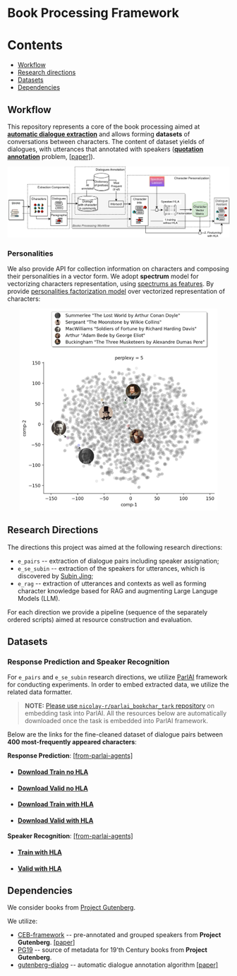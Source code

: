 # Book Processing Framework

# Contents
* [Workflow](#workflow)
* [Research directions](#research-directions)
* [Datasets](#datasets)
* [Dependencies](#dependencies)

## Workflow

This repository represents a core of the book processing aimed 
at [**automatic dialogue extraction**](https://arxiv.org/abs/2004.12752)
and allows forming **datasets** of conversations between characters.
The content of dataset yields of dialogues, with utterances that 
annotated with speakers 
([**quotation annotation**](https://github.com/dbamman/litbank?tab=readme-ov-file#quotation-annotations) problem,
[[paper]](https://arxiv.org/pdf/2004.13980.pdf)).

<p align="center">
    <img src="pics/pipeline_architecture.png" width="1000"/>
</p>

### Personalities
We also provide API for collection information on characters and composing their personalities in a vector form.
We adopt **spectrum** model for 
vectorizing characters representation, using 
[spectrums as features](https://github.com/tacookson/data/tree/master/fictional-character-personalities).
By provide [personalities factorization model](https://github.com/newpro/aloha-chatbot) 
over vectorized representation of characters:

<p align="center">
    <img src="pics/characters_embedding_visualization_tsne.png" width="450"/>
</p>

## Research Directions
The directions this project was aimed at the following research directions:
* `e_pairs` -- extraction of dialogue pairs including speaker assignation;
* `e_se_subin`  -- extraction of the speakers for utterances, which is discovered by [Subin Jing](https://github.com/SubinJung-CS);
* `e_rag` -- extraction of utterances and contexts as well as forming character knowledge based for RAG and augmenting Large Languge Models (LLM).

For each direction we provide a pipeline (sequence of the separately ordered scripts) aimed at resource construction and evaluation.

## Datasets

### Response Prediction and Speaker Recognition

For `e_pairs` and `e_se_subin` research directions, 
we utilize 
[ParlAI](https://github.com/facebookresearch/ParlAI) 
framework for conducting experiments.
In order to embed extracted data, we utilize the related data formatter. 

> **NOTE:** [Please use `nicolay-r/parlai_bookchar_tark` repository](https://github.com/nicolay-r/parlai_bookchar_task) on embedding task into ParlAI. 
> All the resources below are automatically downloaded once the task is embedded into ParlAI framework. 

Below are the links for the fine-cleaned dataset of dialogue pairs between **400 most-frequently appeared characters**:

**Response Prediction**: [[from-parlai-agents]](https://github.com/nicolay-r/parlai_bookchar_task/blob/master/build.py)
* #### [Download Train no HLA](https://www.dropbox.com/scl/fi/cmflno09yyvw70mpf4fli/dataset_parlai_train_original.txt.zip?rlkey=477zsekm5j0a4dpco0w9479uo&dl=1)
* #### [Download Valid no HLA](https://www.dropbox.com/scl/fi/508zfhxewvweqtn4k7hfg/dataset_parlai_valid_original.txt.zip?rlkey=3a0syeturb84lxtmizq1o5bsx&dl=1)
* #### [Download Train with HLA](https://www.dropbox.com/scl/fi/ax62dvkik12alxj604ute/dataset_parlai_train_spectrum.txt.zip?rlkey=xuvmvze6fnak413gst54qd4qz&dl=1)
* #### [Download Valid with HLA](https://www.dropbox.com/scl/fi/lr96to0rzc6wpo84isscb/dataset_parlai_valid_spectrum.txt.zip?rlkey=5wrgtrtuulf3baxr724bcycdu&dl=1)

**Speaker Recognition**: [[from-parlai-agents]](https://github.com/nicolay-r/parlai_bookchar_task/blob/speaker-recognition-task/build.py)
* #### [Train with HLA](https://www.dropbox.com/scl/fi/r241a1ma2douus965h7lf/dataset_parlai_train_hla.txt.zip?rlkey=dwcnm0yxn2boujomd53nx0595&dl=1)
* #### [Valid with HLA](https://www.dropbox.com/scl/fi/arzub1tmegklkf93dthpr/dataset_parlai_valid_hla.txt.zip?rlkey=lpa8vcs48f3bxegk3gtw22h2i&dl=1)

## Dependencies 

We consider books from [Project Gutenberg](https://www.gutenberg.org/).

We utilize:
* [CEB-framework](https://github.com/naoya-i/charembench) -- pre-annotated and grouped speakers from **Project Gutenberg**. [[paper]]()
* [PG19](https://github.com/google-deepmind/pg19) -- source of metadata for 19'th Century books from **Project Gutenberg**.
* [gutenberg-dialog](https://github.com/ricsinaruto/gutenberg-dialog) -- automatic dialogue annotation algorithm [[paper]]()
